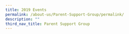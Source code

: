 ```yaml
---
title: 2019 Events
permalink: /about-us/Parent-Support-Group/permalink/
description: ""
third_nav_title: Parent Support Group
---
```


